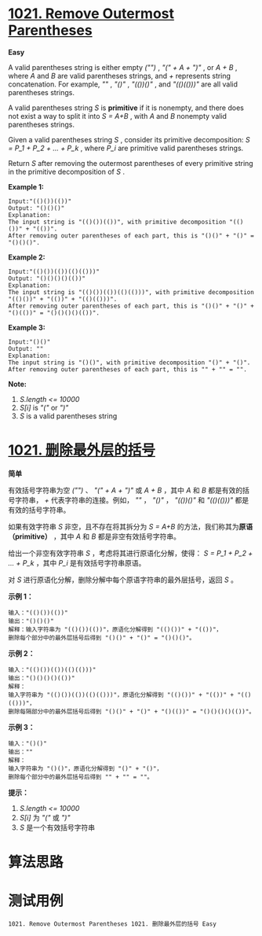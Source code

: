 # [1021. Remove Outermost Parentheses][enTitle]

**Easy**

A valid parentheses string is either empty  *("")* ,  *"(" + A + ")"* , or  *A + B* , where  *A*  and  *B*  are valid parentheses strings, and  *+*  represents string concatenation. For example,  *""* ,  *"()"* ,  *"(())()"* , and  *"(()(()))"*  are all valid parentheses strings.

A valid parentheses string  *S*  is **primitive**  if it is nonempty, and there does not exist a way to split it into  *S = A+B* , with  *A*  and  *B*  nonempty valid parentheses strings.

Given a valid parentheses string  *S* , consider its primitive decomposition:  *S = P_1 + P_2 + ... + P_k* , where  *P_i*  are primitive valid parentheses strings.

Return  *S*  after removing the outermost parentheses of every primitive string in the primitive decomposition of  *S* .



**Example 1:** 

```
Input:"(()())(())"
Output: "()()()"
Explanation: 
The input string is "(()())(())", with primitive decomposition "(()())" + "(())".
After removing outer parentheses of each part, this is "()()" + "()" = "()()()".
```


**Example 2:** 

```
Input:"(()())(())(()(()))"
Output: "()()()()(())"
Explanation: 
The input string is "(()())(())(()(()))", with primitive decomposition "(()())" + "(())" + "(()(()))".
After removing outer parentheses of each part, this is "()()" + "()" + "()(())" = "()()()()(())".
```


**Example 3:** 

```
Input:"()()"
Output: ""
Explanation: 
The input string is "()()", with primitive decomposition "()" + "()".
After removing outer parentheses of each part, this is "" + "" = "".
```







**Note:** 

1.  *S.length <= 10000*  
2.  *S[i]*  is  *"("*  or  *")"*  
3.  *S*  is a valid parentheses string









# [1021. 删除最外层的括号][cnTitle]

**简单**

有效括号字符串为空  *("")* 、 *"(" + A + ")"*  或  *A + B* ，其中  *A*  和  *B*  都是有效的括号字符串， *+*  代表字符串的连接。例如， *""* ， *"()"* ， *"(())()"*  和  *"(()(()))"*  都是有效的括号字符串。

如果有效字符串  *S*  非空，且不存在将其拆分为  *S = A+B*  的方法，我们称其为**原语（primitive）** ，其中  *A*  和  *B*  都是非空有效括号字符串。

给出一个非空有效字符串  *S* ，考虑将其进行原语化分解，使得： *S = P_1 + P_2 + ... + P_k* ，其中  *P_i*  是有效括号字符串原语。

对  *S*  进行原语化分解，删除分解中每个原语字符串的最外层括号，返回  *S*  。



**示例 1：** 

```
输入："(()())(())"
输出："()()()"
解释：输入字符串为 "(()())(())"，原语化分解得到 "(()())" + "(())"，
删除每个部分中的最外层括号后得到 "()()" + "()" = "()()()"。
```

**示例 2：** 

```
输入："(()())(())(()(()))"
输出："()()()()(())"
解释：
输入字符串为 "(()())(())(()(()))"，原语化分解得到 "(()())" + "(())" + "(()(()))"，
删除每隔部分中的最外层括号后得到 "()()" + "()" + "()(())" = "()()()()(())"。

```

**示例 3：** 

```
输入："()()"
输出：""
解释：
输入字符串为 "()()"，原语化分解得到 "()" + "()"，
删除每个部分中的最外层括号后得到 "" + "" = ""。

```



**提示：** 

1.  *S.length <= 10000*  
2.  *S[i]*  为  *"("*  或  *")"*  
3.  *S*  是一个有效括号字符串


# 算法思路

# 测试用例
```
1021. Remove Outermost Parentheses 1021. 删除最外层的括号 Easy
```

[enTitle]: https://leetcode.com/problems/remove-outermost-parentheses/
[cnTitle]: https://leetcode-cn.com/problems/remove-outermost-parentheses/

